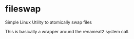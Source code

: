 # fileswap
Simple Linux Utility to atomically swap files

This is basically a wrapper around the renameat2 system call.

